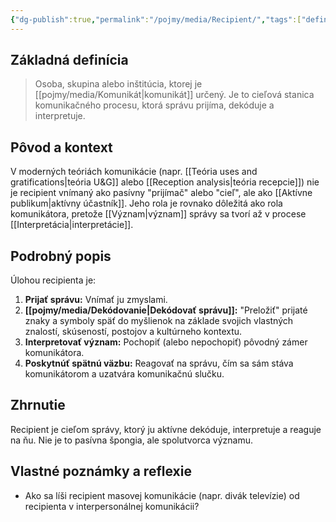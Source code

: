 ```yaml
---
{"dg-publish":true,"permalink":"/pojmy/media/Recipient/","tags":["definicia","teoria-komunikacie","rola"],"created":"2025-06-21T02:07:00.518+02:00","updated":"2025-06-28T19:48:45.275+02:00"}
---
```


## Základná definícia

> Osoba, skupina alebo inštitúcia, ktorej je [[pojmy/media/Komunikát\|komunikát]] určený. Je to cieľová stanica komunikačného procesu, ktorá správu prijíma, dekóduje a interpretuje.

## Pôvod a kontext

V moderných teóriách komunikácie (napr. [[Teória uses and gratifications\|teória U&G]] alebo [[Reception analysis\|teória recepcie]]) nie je recipient vnímaný ako pasívny "prijímač" alebo "cieľ", ale ako [[Aktívne publikum\|aktívny účastník]]. Jeho rola je rovnako dôležitá ako rola komunikátora, pretože [[Význam\|význam]] správy sa tvorí až v procese [[Interpretácia\|interpretácie]].

## Podrobný popis

Úlohou recipienta je:
1.  **Prijať správu:** Vnímať ju zmyslami.
2.  **[[pojmy/media/Dekódovanie\|Dekódovať správu]]:** "Preložiť" prijaté znaky a symboly späť do myšlienok na základe svojich vlastných znalostí, skúseností, postojov a kultúrneho kontextu.
3.  **Interpretovať význam:** Pochopiť (alebo nepochopiť) pôvodný zámer komunikátora.
4.  **Poskytnúť spätnú väzbu:** Reagovať na správu, čím sa sám stáva komunikátorom a uzatvára komunikačnú slučku.

## Zhrnutie

Recipient je cieľom správy, ktorý ju aktívne dekóduje, interpretuje a reaguje na ňu. Nie je to pasívna špongia, ale spolutvorca významu.

## Vlastné poznámky a reflexie

* Ako sa líši recipient masovej komunikácie (napr. divák televízie) od recipienta v interpersonálnej komunikácii?